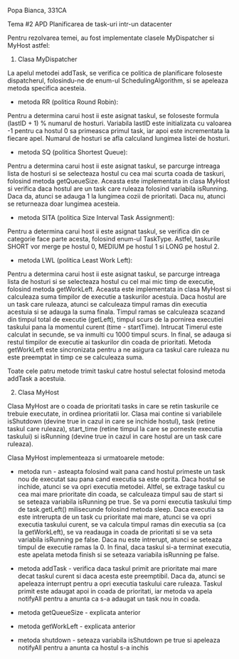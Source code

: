 Popa Bianca, 331CA

Tema #2 APD
Planificarea de task-uri intr-un datacenter

Pentru rezolvarea temei, au fost implementate clasele MyDispatcher si
MyHost astfel:

1. Clasa MyDispatcher

La apelul metodei addTask, se verifica ce politica de planificare foloseste
dispatcherul, folosindu-ne de enum-ul SchedulingAlgorithm, si se apeleaza
metoda specifica acesteia.

- metoda RR (politica Round Robin):

Pentru a determina carui host ii este asignat taskul, se foloseste formula
(lastID + 1) % numarul de hosturi. Variabila lastID este initializata cu
valoarea -1 pentru ca hostul 0 sa primeasca primul task, iar apoi este
incrementata la fiecare apel. Numarul de hosturi se afla calculand lungimea
listei de hosturi.

- metoda SQ (politica Shortest Queue):

Pentru a determina carui host ii este asignat taskul, se parcurge intreaga
lista de hosturi si se selecteaza hostul cu cea mai scurta coada de taskuri,
folosind metoda getQueueSize. Aceasta este implementata in clasa MyHost si
verifica daca hostul are un task care ruleaza folosind variabila isRunning. 
Daca da, atunci se adauga 1 la lungimea cozii de prioritati. Daca nu, atunci 
se returneaza doar lungimea acesteia.

- metoda SITA (politica Size Interval Task Assignment):

Pentru a determina carui host ii este asignat taskul, se verifica din ce 
categorie face parte acesta, folosind enum-ul TaskType. Astfel, taskurile
SHORT vor merge pe hostul 0, MEDIUM pe hostul 1 si LONG pe hostul 2.

- metoda LWL (politica Least Work Left):

Pentru a determina carui host ii este asignat taskul, se parcurge intreaga
lista de hosturi si se selecteaza hostul cu cel mai mic timp de executie,
folosind metoda getWorkLeft. Aceasta este implementata in clasa MyHost si
calculeaza suma timpilor de executie a taskurilor acestuia. Daca hostul are un
task care ruleaza, atunci se calculeaza timpul ramas din executia acestuia si se
adauga la suma finala. Timpul ramas se calculeaza scazand din timpul total de 
executie (getLeft), timpul scurs de la pornirea executiei taskului pana la momentul
curent (time - startTime). Intrucat Timerul este calculat in secunde, se va inmulti
cu 1000 timpul scurs. In final, se adauga si restul timpilor de executie ai
taskurilor din coada de prioritati. Metoda getWorkLeft este sincronizata
pentru a ne asigura ca taskul care ruleaza nu este preemptat in timp ce se
calculeaza suma.

Toate cele patru metode trimit taskul catre hostul selectat folosind metoda
addTask a acestuia.

2. Clasa MyHost

Clasa MyHost are o coada de prioritati tasks in care se retin taskurile ce trebuie
executate, in ordinea prioritatii lor. Clasa mai contine si variabilele isShutdown
(devine true in cazul in care se inchide hostul), task (retine taskul care ruleaza),
start_time (retine timpul la care se porneste executia taskului) si isRunning (devine
true in cazul in care hostul are un task care ruleaza).

Clasa MyHost implementeaza si urmatoarele metode:

- metoda run - asteapta folosind wait pana cand hostul primeste un task nou de executat
sau pana cand executia sa este oprita. Daca hostul se inchide, atunci se va opri
executia metodei. Altfel, se extrage taskul cu cea mai mare prioritate din coada, se
calculeaza timpul sau de start si se seteaza variabila isRunning pe true. Se va porni
executia taskului timp de task.getLeft() milisecunde folosind metoda sleep. Daca executia
sa este intrerupta de un task cu prioritate mai mare, atunci se va opri executia taskului
curent, se va calcula timpul ramas din executia sa (ca la getWorkLeft), se va readauga in
coada de prioritati si se va seta variabila isRunning pe false. Daca nu este intrerupt, 
atunci se seteaza timpul de executie ramas la 0. In final, daca taskul si-a terminat 
executia, este apelata metoda finish si se seteaza variabila isRunning pe false.

- metoda addTask - verifica daca taskul primit are prioritate mai mare decat taskul curent
si daca acesta este preemptibil. Daca da, atunci se apeleaza interrupt pentru a opri
executia taskului care ruleaza. Taskul primit este adaugat apoi in coada de prioritati, iar
metoda va apela notifyAll pentru a anunta ca s-a adaugat un task nou in coada.

- metoda getQueueSize - explicata anterior

- metoda getWorkLeft - explicata anterior

- metoda shutdown - seteaza variabila isShutdown pe true si apeleaza notifyAll pentru
a anunta ca hostul s-a inchis
